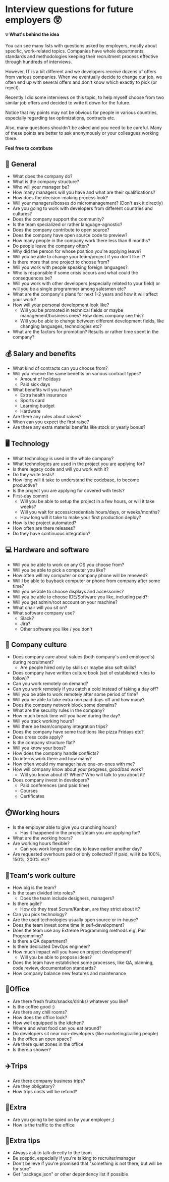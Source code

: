 # Interview questions for future employers 😲

#### 💡 What's behind the idea 

You can see many lists with questions asked by employers, mostly about specific,
work-related topics. Companies have whole departments, standards and methodologies 
keeping their recruitment process effective through hundreds of interviews.

However, IT is a bit different and we developers receive dozens of offers from various companies.
When we eventually decide to change our job, we often end up with several offers and don't know which exactly to pick (or reject).

Recently I did some interviews on this topic, to help myself choose from two similar job offers
and decided to write it down for the future.

Notice that my points may not be obvious for people in various countries, especially regarding tax optimizations, contracts etc.

Also, many questions shouldn't be asked and you need to be careful. Many of these points are better to ask anonymously or your colleagues
working there.

**Feel free to contribute**

## 🚀 General
- What does the company do?
- What is the company structure?
- Who will your manager be?
- How many managers will you have and what are their qualifications?
- How does the decision-making process look?
- Will your managers/bosses do micromanagement? (Don't ask it directly)
- Are you going to work with developers from different countries and cultures?
- Does the company support the community?
- Is the team specialized or rather language-agnostic?
- Does the company contribute to open source?
- Does the company have open source code to preview?
- How many people in the company work there less than 6 months?
- Do people leave the company often?
- Why did the person for whose position you're applying leave?
- Will you be able to change your team/project if you don't like it?
- Is there more that one project to choose from?
- Will you work with people speaking foreign languages?
- Who is responsible if some crisis occurs and what could the consequences be?
- Will you work with other developers (especially related to your field) or will you be a single
programmer among salesmen etc?
- What are the company's plans for next 1-2 years and how it will affect your work?
- How will your personal development look like? 
  - Will you be promoted in technical fields or maybe management/business ones? How does company see this?
  - Will you be able to change between different development fields, like changing languages, technologies etc?
- What are the factors for promotion? Results or rather time spent in the company?

## 💰 Salary and benefits
- What kind of contracts can you choose from?
- Will you receive the same benefits on various contract types?
  - Amount of holidays
  - Paid sick days
- What benefits will you have?
  - Extra health insurance
  - Sports card
  - Learning budget
  - Hardware
- Are there any rules about raises?
- When can you expect the first raise?
- Are there any extra material benefits like stock or yearly bonus?

## 🖥️ Technology
- What technology is used in the whole company?
- What technologies are used in the project you are applying for?
- Is there legacy code and will you work with it?
- Do they write tests?
- How long will it take to understand the codebase, to become productive?
- Is the project you are applying for covered with tests?
- First-day commit
  - Will you be able to setup the project in a few hours, or will it take weeks?
  - Will you wait for access/credentials hours/days, or weeks/months? 
  - How long will it take to make your first production deploy?
- How is the project automated? 
- How often are there releases?
- Do they have continuous integration?

## 💻 Hardware and software
- Will you be able to work on any OS you choose from?
- Will you be able to pick a computer you like?
- How often will my computer or company phone will be renewed?
- Will I be able to buyback computer or phone from company after some time?
- Will you be able to choose displays and accessories?
- Will you be able to choose IDE/Software you like, including paid?
- Will you get admin/root account on your machine?
- What chair will you sit on?
- What software company use?
  - Slack?
  - Jira?
  - Other software you like / you don't

## 🙇 Company culture
- Does company care about values (both company's and employee's) during recruitment?
  - Are people hired only by skills or maybe also soft skills?
- Does company have written culture book (set of established rules to follow)?
- Can you work remotely on demand?
- Can you work remotely if you catch a cold instead of taking a day off?
- Will you be able to work remotely after some period of time?
- Will you be able to take extra non paid days off and how many?
- Does the company network block some domains?
- What are the security rules in the company?
- How much break time will you have during the day?
- Will you track working hours?
- Will there be team/company integration trips? 
- Does the company have some traditions like pizza Fridays etc?
- Does dress code apply?
- Is the company structure flat?
- Will you know your boss?
- How does the company handle conflicts?
- Do interns work there and how many?
- How often would my manager have one-on-ones with me?
- How will company know about your progress, good/bad work?
  - Will you know about it? When? Who will talk to you about it?
- Does company invest in developers?
  - Paid conferences (and paid time)
  - Courses
  - Certificates

##  ⏱️Working hours
- Is the employer able to give you crunching hours?
  - Has it happened in the project/team you are applying for?
- What are the working hours?
- Are working hours flexible?
  - Can you work longer one day to leave earlier another day?
- Are requested overhours paid or only collected? If paid, will it be 100%, 150%, 200% etc?
  
##  🤼Team's work culture
- How big is the team?
- Is the team divided into roles?
  - Does the team include designers, managers?
- Is there agile?
  - How do they treat Scrum/Kanban, are they strict about it?
- Can you pick technology?
- Are the used technologies usually open source or in-house?
- Does the team invest some time in self-development?
- Does the team use any Extreme Programming methods e.g. Pair Programming?  
- Is there a QA department?
- Is there dedicated DevOps engineer?
- How much impact will you have on project development?
  - Will you be able to propose ideas?
- Does the team have established some processes, like QA, planning, code review, documentation standards?
- How company balance new features and maintenance
  
##  🏢Office
- Are there fresh fruits/snacks/drinks/ whatever you like?
- Is the coffee good :)
- Are there any chill rooms?
- How does the office look?
- How well equipped is the kitchen?
- Where and what food can you eat around?
- Do developers sit near non-developers (like marketing/calling people)
- Is the office an open space?
- Are there quiet zones in the office
- Is there a shower?

##  ✈️Trips
- Are there company business trips?
- Are they obligatory?
- How trips costs will be refund?

##  🍻Extra
- Are you going to be spied on by your employer ;)
- How is the traffic to the office

##  🤞Extra tips
- Always ask to talk directly to the team
- Be sceptic, especially if you're talking to recruiter/manager
- Don't believe if you're promised that "something is not there, but will be for sure"
- Get "package.json" or other dependency list if possible

